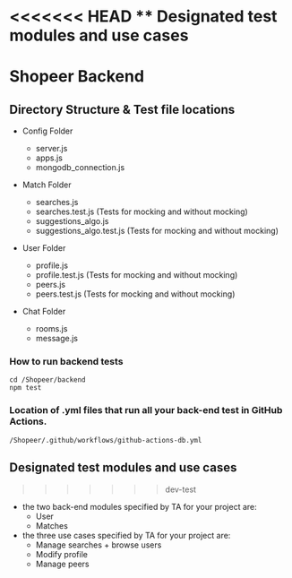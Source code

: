 <<<<<<< HEAD
** Designated test modules and use cases
=======
# Shopeer Backend

## Directory Structure & Test file locations

- Config Folder
    - server.js
    - apps.js
    - mongodb_connection.js

- Match Folder
    - searches.js
    - searches.test.js          (Tests for mocking and without mocking)
    - suggestions_algo.js
    - suggestions_algo.test.js  (Tests for mocking and without mocking)

- User Folder
    - profile.js
    - profile.test.js (Tests for mocking and without mocking)
    - peers.js
    - peers.test.js   (Tests for mocking and without mocking)

- Chat Folder
    - rooms.js
    - message.js

### How to run backend tests
```
cd /Shopeer/backend
npm test
```

### Location of .yml files that run all your back-end test in GitHub Actions.
```
/Shopeer/.github/workflows/github-actions-db.yml
```

## Designated test modules and use cases
>>>>>>> dev-test
- the two back-end modules specified by TA for your project are: 
    - User
    - Matches
- the three use cases specified by TA for your project are:
    - Manage searches + browse users
    - Modify profile
    - Manage peers
